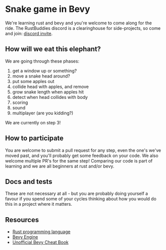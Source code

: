 
# Snake game in Bevy

We're learning rust and bevy and you're welcome to come along for the ride. The RustBuddies discord is a clearinghouse for side-projects, so come and join: [discord invite](https://discord.gg/huZCJ4j5).

## How will we eat this elephant?

We are going through these phases:

1. get a window up or something?
2. move a snake head around?
3. put some apples out
4. collide head with apples, and remove
5. grow snake length when apples hit
6. detect when head collides with body
7. scoring
8. sound
9. multiplayer (are you kidding?)

We are currently on step 3!

## How to participate

You are welcome to submit a pull request for any step, even the one's we've moved past, and you'll probably get some feedback on your code. We also welcome multiple PR's for the same step! Comparing our code is part of learning and we are all beginners at rust and/or bevy.

## Docs and tests

These are not necessary at all - but you are probably doing yourself a favour if you spend some of your cycles thinking about how you would do this in a project where it matters.

## Resources

* [Rust programming language](https://www.rust-lang.org)
* [Bevy Engine](https://bevyengine.org)
* [Unofficial Bevy Cheat Book](https://bevy-cheatbook.github.io)